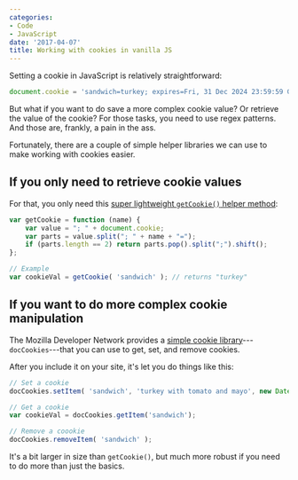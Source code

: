 ```yaml
---
categories:
- Code
- JavaScript
date: '2017-04-07'
title: Working with cookies in vanilla JS
---
```


Setting a cookie in JavaScript is relatively straightforward:

```javascript
document.cookie = 'sandwich=turkey; expires=Fri, 31 Dec 2024 23:59:59 GMT;
```

But what if you want to do save a more complex cookie value? Or retrieve the value of the cookie? For those tasks, you need to use regex patterns. And those are, frankly, a pain in the ass.

Fortunately, there are a couple of simple helper libraries we can use to make working with cookies easier.

## If you only need to retrieve cookie values

For that, you only need this [super lightweight `getCookie()` helper method](https://gist.github.com/wpsmith/6cf23551dd140fb72ae7):

```javascript
var getCookie = function (name) {
	var value = "; " + document.cookie;
	var parts = value.split("; " + name + "=");
	if (parts.length == 2) return parts.pop().split(";").shift();
};

// Example
var cookieVal = getCookie( 'sandwich' ); // returns "turkey"
```

## If you want to do more complex cookie manipulation

The Mozilla Developer Network provides a [simple cookie library](https://developer.mozilla.org/en-US/docs/Web/API/Document/cookie/Simple_document.cookie_framework)---`docCookies`---that you can use to get, set, and remove cookies.

After you include it on your site, it's let you do things like this:

```javascript
// Set a cookie
docCookies.setItem( 'sandwich', 'turkey with tomato and mayo', new Date(2020, 5, 12) );

// Get a cookie
var cookieVal = docCookies.getItem('sandwich');

// Remove a coookie
docCookies.removeItem( 'sandwich' );
```

It's a bit larger in size than `getCookie()`, but much more robust if you need to do more than just the basics.